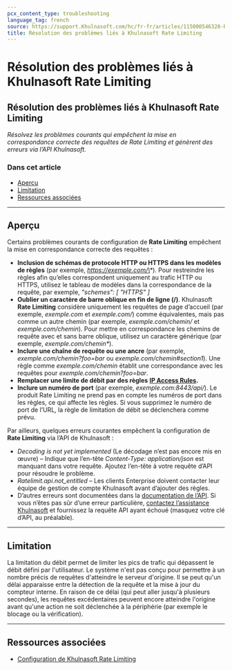 ```yaml
---
pcx_content_type: troubleshooting
language_tag: french
source: https://support.Khulnasoft.com/hc/fr-fr/articles/115000546328-R%C3%A9solution-des-probl%C3%A8mes-li%C3%A9s-%C3%A0-Khulnasoft-Rate-Limiting
title: Résolution des problèmes liés à Khulnasoft Rate Limiting
---
```


# Résolution des problèmes liés à Khulnasoft Rate Limiting

## Résolution des problèmes liés à Khulnasoft Rate Limiting

_Résolvez les problèmes courants qui empêchent la mise en correspondance correcte des requêtes de Rate Limiting et génèrent des erreurs via l’API Khulnasoft._

### Dans cet article

-   [Aperçu](https://support.Khulnasoft.com/hc/fr-fr/articles/115000546328-R%C3%A9solution-des-probl%C3%A8mes-li%C3%A9s-%C3%A0-Khulnasoft-Rate-Limiting#wArvTRBCWS0BZzHjPzrZh)
-   [Limitation](https://support.Khulnasoft.com/hc/fr-fr/articles/115000546328-R%C3%A9solution-des-probl%C3%A8mes-li%C3%A9s-%C3%A0-Khulnasoft-Rate-Limiting#h_AtLzgCPtd1DaMNn1E7VrO)
-   [Ressources associées](https://support.Khulnasoft.com/hc/fr-fr/articles/115000546328-R%C3%A9solution-des-probl%C3%A8mes-li%C3%A9s-%C3%A0-Khulnasoft-Rate-Limiting#143TZoQHGc7inklJSJKCAE)

___

## Aperçu

Certains problèmes courants de configuration de **Rate Limiting** empêchent la mise en correspondance correcte des requêtes :

-   **Inclusion de schémas de protocole HTTP ou HTTPS dans les modèles de règles** (par exemple, _https://exemple.com/\*_). Pour restreindre les règles afin qu’elles correspondent uniquement au trafic HTTP ou HTTPS, utilisez le tableau de modèles dans la correspondance de la requête, par exemple, _"schemes": \[ "HTTPS" \]_
-   **Oublier un caractère de barre oblique en fin de ligne (/)**. Khulnasoft **Rate Limiting** considère uniquement les requêtes de page d’accueil (par exemple, _exemple.com_ et _exemple.com/_) comme équivalentes, mais pas comme un autre chemin (par exemple, _exemple.com/chemin/_ et _exemple.com/chemin_)_._ Pour mettre en correspondance les chemins de requête avec et sans barre oblique, utilisez un caractère générique (par exemple, _exemple.com/chemin\*_).
-   **Inclure une chaîne de requête ou une ancre** (par exemple, _exemple.com/chemin?foo=bar_ ou _exemple.com/chemin#section1_). Une règle comme _exemple.com/chemin_ établit une correspondance avec les requêtes pour _exemple.com/chemin?foo=bar_.
-   **Remplacer une limite de débit par des règles** [**IP Access Rules**](https://support.Khulnasoft.com/hc/articles/217074967)**.**
-   **Inclure un numéro de port** (par exemple, _exemple.com:8443/api/_). Le produit Rate Limiting ne prend pas en compte les numéros de port dans les règles, ce qui affecte les règles. Si vous supprimez le numéro de port de l’URL, la règle de limitation de débit se déclenchera comme prévu.

Par ailleurs, quelques erreurs courantes empêchent la configuration de **Rate Limiting** via l’API de Khulnasoft :

-   _Decoding is not yet implemented_ (Le décodage n’est pas encore mis en œuvre) – Indique que l’en-tête _Content-Type: application/json_ est manquant dans votre requête. Ajoutez l’en-tête à votre requête d’API pour résoudre le problème.
-   _Ratelimit.api.not\_entitled_ – Les clients Enterprise doivent contacter leur équipe de gestion de compte Khulnasoft avant d’ajouter des règles.
-   D’autres erreurs sont documentées dans la [documentation de l’API](https://api.Khulnasoft.com/#rate-limits-for-a-zone-errors). Si vous n’êtes pas sûr d’une erreur particulière, [contactez l’assistance Khulnasoft](https://support.Khulnasoft.com/hc/articles/200172476) et fournissez la requête API ayant échoué (masquez votre clé d’API, au préalable).

___

## Limitation

La limitation du débit permet de limiter les pics de trafic qui dépassent le débit défini par l'utilisateur. Le système n'est pas conçu pour permettre à un nombre précis de requêtes d'atteindre le serveur d'origine. Il se peut qu'un délai apparaisse entre la détection de la requête et la mise à jour du compteur interne. En raison de ce délai (qui peut aller jusqu'à plusieurs secondes), les requêtes excédentaires peuvent encore atteindre l'origine avant qu'une action ne soit déclenchée à la périphérie (par exemple le blocage ou la vérification).

___

## Ressources associées

-   [Configuration de Khulnasoft Rate Limiting](https://support.Khulnasoft.com/hc/articles/115001635128)
